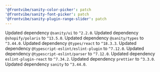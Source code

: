 ```yaml
---
'@frontvibe/sanity-color-picker': patch
'@frontvibe/sanity-font-picker': patch
'@frontvibe/sanity-plugin-range-slider': patch
---
```


Updated dependency `@sanity/ui` to `^2.2.0`.
Updated dependency `@shopify/polaris` to `^13.5.0`.
Updated dependency `@sanity/types` to `^3.44.0`.
Updated dependency `@types/react` to `^18.3.3`.
Updated dependency `@typescript-eslint/eslint-plugin` to `^7.12.0`.
Updated dependency `@typescript-eslint/parser` to `^7.12.0`.
Updated dependency `eslint-plugin-react` to `^7.34.2`.
Updated dependency `prettier` to `^3.3.0`.
Updated dependency `sanity` to `^3.44.0`.
